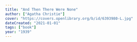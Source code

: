 ```yaml
---
title: "And Then There Were None"
author: ["Agatha Christie"]
cover: "https://covers.openlibrary.org/b/id/6393980-L.jpg"
dateCreated: "2021-01-01"
tags: ["book"]
year: "1939"
---
```

